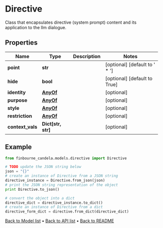 # Directive

Class that encapsulates directive (system prompt) content and its application to the llm dialogue.

## Properties
Name | Type | Description | Notes
------------ | ------------- | ------------- | -------------
**point** | **str** |  | [optional] [default to ' * ']
**hide** | **bool** |  | [optional] [default to True]
**identity** | [**AnyOf**](AnyOf.md) |  | [optional] 
**purpose** | [**AnyOf**](AnyOf.md) |  | [optional] 
**style** | [**AnyOf**](AnyOf.md) |  | [optional] 
**restriction** | [**AnyOf**](AnyOf.md) |  | [optional] 
**context_vals** | **Dict[str, str]** |  | [optional] 

## Example

```python
from finbourne_candela.models.directive import Directive

# TODO update the JSON string below
json = "{}"
# create an instance of Directive from a JSON string
directive_instance = Directive.from_json(json)
# print the JSON string representation of the object
print Directive.to_json()

# convert the object into a dict
directive_dict = directive_instance.to_dict()
# create an instance of Directive from a dict
directive_form_dict = directive.from_dict(directive_dict)
```
[Back to Model list](../README.md#documentation-for-models) &#8226; [Back to API list](../README.md#documentation-for-api-endpoints) &#8226; [Back to README](../README.md)


